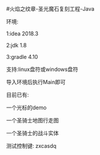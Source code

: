 #火焰之纹章-圣光魔石复刻工程-Java

环境:

1:idea 2018.3

2:jdk 1.8

3:gradle 4.10

支持:linux盘符或windows盘符

导入环境后执行Main即可

目前已有:

一个光标的demo

一个圣骑士地图行走图

一个圣骑士的战斗实体

测试控制键: zxcasdq 